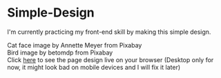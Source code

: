 # Simple-Design

I'm currently practicing my front-end skill by making this simple design.

Cat face image by Annette Meyer from Pixabay
<br>
Bird image by betomdp from Pixabay
<br>
Click <a href="https://irumidesu7.github.io/Simple-Design/">here</a> to see the page design live on your browser (Desktop only for now, it might look bad on mobile devices and I will fix it later)
